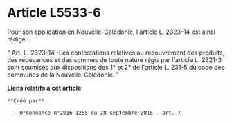 # Article L5533-6

Pour son application en Nouvelle-Calédonie, l'article L. 2323-14 est ainsi rédigé : 

“ Art. L. 2323-14.-Les contestations relatives au recouvrement des produits, des redevances et des sommes de toute nature
régis par l'article L. 2321-3 sont soumises aux dispositions des 1° et 2° de l'article L. 231-5 du code des communes de la
Nouvelle-Calédonie. ”

**Liens relatifs à cet article**

	**Créé par**:

	  - Ordonnance n°2016-1255 du 28 septembre 2016 - art. 7
